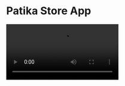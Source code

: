 # Patika Store App

<video src="https://github.com/EmreSamurlu/patikastore/blob/master/app%20videos%20and%20ss/patika%20store%20720p.mov" style="width=400px"></video>
